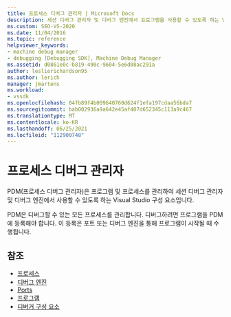 ```yaml
---
title: 프로세스 디버그 관리자 | Microsoft Docs
description: 세션 디버그 관리자 및 디버그 엔진에서 프로그램을 사용할 수 있도록 하는 Visual Studio 구성 요소인 프로세스 디버그 관리자에 대해 알아봅니다.
ms.custom: SEO-VS-2020
ms.date: 11/04/2016
ms.topic: reference
helpviewer_keywords:
- machine debug manager
- debugging [Debugging SDK], Machine Debug Manager
ms.assetid: d0861e0c-b819-490c-9604-5e6d08ac291a
author: leslierichardson95
ms.author: lerich
manager: jmartens
ms.workload:
- vssdk
ms.openlocfilehash: 04fb89f4b009640760d624f1efa197cdaa56bda7
ms.sourcegitcommit: bab002936a9a642e45af407d652345c113a9c467
ms.translationtype: MT
ms.contentlocale: ko-KR
ms.lasthandoff: 06/25/2021
ms.locfileid: "112900748"
---
```

# <a name="process-debug-manager"></a>프로세스 디버그 관리자
PDM(프로세스 디버그 관리자)은 프로그램 및 프로세스를 관리하여 세션 디버그 관리자 및 디버그 엔진에서 사용할 수 있도록 하는 Visual Studio 구성 요소입니다.

 PDM은 디버그할 수 있는 모든 프로세스를 관리합니다. 디버그하려면 프로그램을 PDM에 등록해야 합니다. 이 등록은 포트 또는 디버그 엔진을 통해 프로그램이 시작될 때 수행됩니다.

## <a name="see-also"></a>참조
- [프로세스](../../extensibility/debugger/processes.md)
- [디버그 엔진](../../extensibility/debugger/debug-engine.md)
- [Ports](../../extensibility/debugger/ports.md)
- [프로그램](../../extensibility/debugger/programs.md)
- [디버거 구성 요소](../../extensibility/debugger/debugger-components.md)

